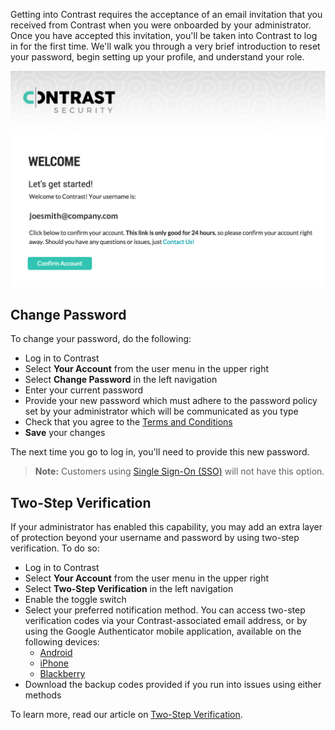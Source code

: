 <!--
title: "Login &amp; Password"
description: "Overview of user login and password"
tags: "user login password manage account"
-->

Getting into Contrast requires the acceptance of an email invitation that you received from Contrast when you were onboarded by your administrator. Once you have accepted this invitation, you'll be taken into Contrast to log in for the first time. We'll walk you through a very brief introduction to reset your password, begin setting up your profile, and understand your role.

<a href="assets/images/Email_Welcome.png" rel="lightbox" title="Email Invitation"><img class="thumbnail" src="assets/images/Email_Welcome.png"/></a>

## Change Password
To change your password, do the following:

* Log in to Contrast
* Select **Your Account** from the user menu in the upper right
* Select **Change Password** in the left navigation
* Enter your current password
* Provide your new password which must adhere to the password policy set by your administrator which will be communicated as you type
* Check that you agree to the [Terms and Conditions](https://app.contrastsecurity.com/Contrast/static/html/tac.htm)
* **Save** your changes

The next time you go to log in, you'll need to provide this new password.

>**Note:** Customers using [Single Sign-On (SSO)](installation-setupauth.html#sso-setup) will not have this option.

## Two-Step Verification
If your administrator has enabled this capability, you may add an extra layer of protection beyond your username and password by using two-step verification. To do so:

* Log in to Contrast
* Select **Your Account** from the user menu in the upper right
* Select **Two-Step Verification** in the left navigation
* Enable the toggle switch
* Select your preferred notification method. You can access two-step verification codes via your Contrast-associated email address, or by using the Google Authenticator mobile application, available on the following devices:
	* [Android](https://play.google.com/store/apps/details?id=com.google.android.apps.authenticator2&hl=en)
	* [iPhone](https://itunes.apple.com/us/app/google-authenticator/id388497605?mt=8)
	* [Blackberry](https://appworld.blackberry.com/webstore/content/29401059/?lang=en&countrycode=US) 
* Download the backup codes provided if you run into issues using either methods

To learn more, read our article on [Two-Step Verification](admin-systemsettings.html#twostep).